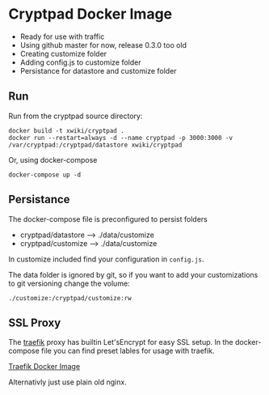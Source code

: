 # Cryptpad Docker Image

- Ready for use with traffic
- Using github master for now, release 0.3.0 too old
- Creating customize folder
- Adding config.js to customize folder
- Persistance for datastore and customize folder

## Run

Run from the cryptpad source directory:

```
docker build -t xwiki/cryptpad .
docker run --restart=always -d --name cryptpad -p 3000:3000 -v /var/cryptpad:/cryptpad/datastore xwiki/cryptpad
```

Or, using docker-compose

```
docker-compose up -d
```

## Persistance

The docker-compose file is preconfigured to persist folders

- cryptpad/datastore --> ./data/customize
- cryptpad/customize --> ./data/customize

In customize included find your configuration in `config.js`.

The data folder is ignored by git, so if you want to add your customizations to git versioning change the volume:

```
./customize:/cryptpad/customize:rw
```

## SSL Proxy

The [traefik](https://traefik.io/) proxy has builtin Let'sEncrypt for easy SSL setup.
In the docker-compose file you can find preset lables for usage with traefik.

[Traefik Docker Image](https://hub.docker.com/_/traefik/)

Alternativly just use plain old nginx.
